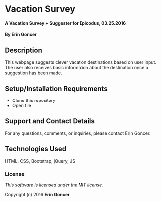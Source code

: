 # Vacation Survey

#### A Vacation Survey + Suggester for Epicodus, 03.25.2016

#### By **Erin Goncer**

## Description

This webpage suggests clever vacation destinations based on user input. The user also receives basic information about the destination once a suggestion has been made.

## Setup/Installation Requirements

* Clone this repository
* Open file

## Support and Contact Details

For any questions, comments, or inquiries, please contact Erin Goncer.

## Technologies Used

HTML, CSS, Bootstrap, jQuery, JS

### License

*This software is licensed under the MIT license.*

Copyright (c) 2016 **Erin Goncer**
